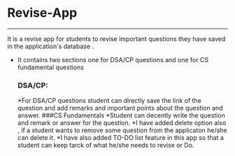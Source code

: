 # Revise-App

***
It is a revise app for students to revise important questions they have saved in the application's database . 
* It contains two sections one for DSA/CP questions and one for CS fundamental questions 
   ### DSA/CP:
    *For DSA/CP questions student can directly save the link of the question and add remarks and important points about the question and answer.
   ###CS Fundamentals
    *Student can decently write the question and remark or answer for the question. 
*I have added delete option also , if a student wants to remove some question from the applicaton he/she can delete it.
*I have also added TO-DO list feature in this app so that a student can keep tarck of what he/she needs to revise or Do.


